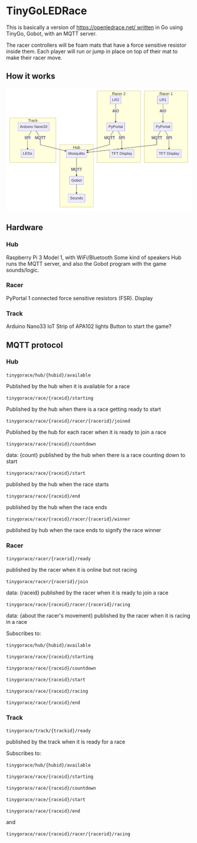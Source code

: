 # TinyGoLEDRace

This is basically a version of https://openledrace.net/ written in Go using TinyGo, Gobot, with an MQTT server.

The racer controllers will be foam mats that have a force sensitive resistor inside them. Each player will run or jump in place on top of their mat to make their racer move.

## How it works

![arch](./images/arch-diagram.png)

## Hardware

### Hub

Raspberry Pi 3 Model 1, with WiFi/Bluetooth
Some kind of speakers
Hub runs the MQTT server, and also the Gobot program with the game sounds/logic.

### Racer

PyPortal
1 connected force sensitive resistors (FSR).
Display

### Track

Arduino Nano33 IoT
Strip of APA102 lights
Button to start the game?

## MQTT protocol

### Hub

`tinygorace/hub/{hubid}/available`

Published by the hub when it is available for a race

`tinygorace/race/{raceid}/starting`

Published by the hub when there is a race getting ready to start

`tinygorace/race/{raceid}/racer/{racerid}/joined`

Published by the hub for each racer when it is ready to join a race

`tinygorace/race/{raceid}/countdown`

data: {count}
published by the hub when there is a race counting down to start

`tinygorace/race/{raceid}/start`

published by the hub when the race starts

`tinygorace/race/{raceid}/end`

published by the hub when the race ends

`tinygorace/race/{raceid}/racer/{racerid}/winner`

published by hub when the race ends to signify the race winner

### Racer

`tinygorace/racer/{racerid}/ready`

published by the racer when it is online but not racing

`tinygorace/racer/{racerid}/join`

data: {raceid}
published by the racer when it is ready to join a race

`tinygorace/race/{raceid}/racer/{racerid}/racing`

data: {about the racer's movement}
published by the racer when it is racing in a race

Subscribes to:

`tinygorace/hub/{hubid}/available`

`tinygorace/race/{raceid}/starting`

`tinygorace/race/{raceid}/countdown`

`tinygorace/race/{raceid}/start`

`tinygorace/race/{raceid}/racing`

`tinygorace/race/{raceid}/end`

### Track

`tinygorace/track/{trackid}/ready`

published by the track when it is ready for a race

Subscribes to:

`tinygorace/hub/{hubid}/available`

`tinygorace/race/{raceid}/starting`

`tinygorace/race/{raceid}/countdown`

`tinygorace/race/{raceid}/start`

`tinygorace/race/{raceid}/end`

and

`tinygorace/race/{raceid}/racer/{racerid}/racing`
